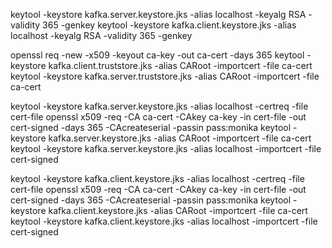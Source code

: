 keytool -keystore kafka.server.keystore.jks -alias localhost -keyalg RSA -validity 365 -genkey
keytool -keystore kafka.client.keystore.jks -alias localhost -keyalg RSA -validity 365 -genkey 

openssl req -new -x509 -keyout ca-key -out ca-cert -days 365
keytool -keystore kafka.client.truststore.jks -alias CARoot -importcert -file ca-cert
keytool -keystore kafka.server.truststore.jks -alias CARoot -importcert -file ca-cert


keytool -keystore kafka.server.keystore.jks -alias localhost -certreq -file cert-file
openssl x509 -req -CA ca-cert -CAkey ca-key -in cert-file -out cert-signed -days 365 -CAcreateserial -passin pass:monika
keytool -keystore kafka.server.keystore.jks -alias CARoot -importcert -file ca-cert
keytool -keystore kafka.server.keystore.jks -alias localhost -importcert -file cert-signed


keytool -keystore kafka.client.keystore.jks -alias localhost -certreq -file cert-file
openssl x509 -req -CA ca-cert -CAkey ca-key -in cert-file -out cert-signed -days 365 -CAcreateserial -passin pass:monika
keytool -keystore kafka.client.keystore.jks -alias CARoot -importcert -file ca-cert
keytool -keystore kafka.client.keystore.jks -alias localhost -importcert -file cert-signed